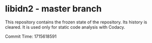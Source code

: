 # libidn2 - master branch

This repository contains the frozen state of the repository.
Its history is cleared. It is used only for static code
analysis with Codacy.

Commit Time: 1715618591
